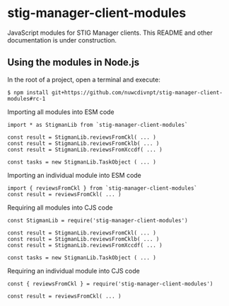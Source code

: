 # stig-manager-client-modules
JavaScript modules for STIG Manager clients. This README and other documentation is under construction.

## Using the modules in Node.js
In the root of a project, open a terminal and execute:

```
$ npm install git+https://github.com/nuwcdivnpt/stig-manager-client-modules#rc-1
```

Importing all modules into ESM code

```
import * as StigmanLib from `stig-manager-client-modules`

const result = StigmanLib.reviewsFromCkl( ... )
const result = StigmanLib.reviewsFromCklb( ... )
const result = StigmanLib.reviewsFromXccdf( ... )

const tasks = new StigmanLib.TaskObject ( ... )

```

Importing an individual module into ESM code

```
import { reviewsFromCkl } from `stig-manager-client-modules`
const result = reviewsFromCkl( ... )
```

Requiring all modules into CJS code

```
const StigmanLib = require('stig-manager-client-modules')

const result = StigmanLib.reviewsFromCkl( ... )
const result = StigmanLib.reviewsFromCklb( ... )
const result = StigmanLib.reviewsFromXccdf( ... )

const tasks = new StigmanLib.TaskObject ( ... )
```

Requiring an individual module into CJS code
```
const { reviewsFromCkl } = require('stig-manager-client-modules')

const result = reviewsFromCkl( ... )
```

## 






